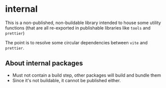 # internal

This is a non-published, non-buildable library intended to house some utility
functions (that are all re-exported in publishable libraries like `tools` and
`prettier`)

The point is to resolve some circular dependencies between `vite` and
`prettier`.

## About internal packages

- Must not contain a build step, other packages will build and bundle them
- Since it's not buildable, it cannot be published either.
